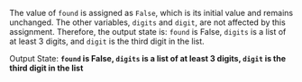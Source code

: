 The value of `found` is assigned as `False`, which is its initial value and remains unchanged. The other variables, `digits` and `digit`, are not affected by this assignment. Therefore, the output state is: `found` is False, `digits` is a list of at least 3 digits, and `digit` is the third digit in the list.

Output State: **`found` is False, `digits` is a list of at least 3 digits, `digit` is the third digit in the list**